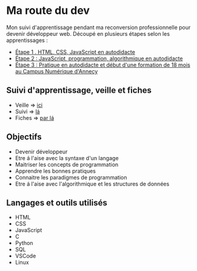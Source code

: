 # Ma route du dev
Mon suivi d'apprentissage pendant ma reconversion professionnelle pour devenir développeur web.
Découpé en plusieurs étapes selon les apprentissages : 
* [Étape 1 . HTML, CSS, JavaScript en autodidacte](https://github.com/Lauric-h/ma-route-du-dev/tree/main/etape1)
* [Étape 2 : JavaScript, programmation, algorithmique en autodidacte](https://github.com/Lauric-h/ma-route-du-dev/tree/main/etape2)
* [Étape 3 : Pratique en autodidacte et début d'une formation de 18 mois au Campus Numérique d'Annecy](https://github.com/Lauric-h/ma-route-du-dev/tree/main/etape3)

## Suivi d'apprentissage, veille et fiches
* Veille => [ici](https://www.notion.so/Veille-7dc7d5956836420e8a976f63726da48d)
* Suivi => [lá](https://www.notion.so/Suivi-d-apprentissage-1e0863391d8c4bd1a11c70eb47278893)
* Fiches => [par lá](https://www.notion.so/680fa162df2a4704a90b00e911441029?v=aec95dc7de5143c2b21a248507d933ac)

## Objectifs
* Devenir développeur
* Etre á l'aise avec la syntaxe d'un langage
* Maitriser les concepts de programmation
* Apprendre les bonnes pratiques
* Connaitre les paradigmes de programmation
* Etre á l'aise avec l'algorithmique et les structures de données

## Langages et outils utilisés
* HTML
* CSS
* JavaScript
* C
* Python
* SQL
* VSCode
* Linux





